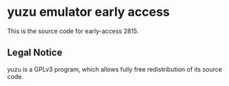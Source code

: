 yuzu emulator early access
=============

This is the source code for early-access 2815.

## Legal Notice

yuzu is a GPLv3 program, which allows fully free redistribution of its source code.